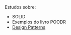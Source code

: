 Estudos sobre:
- SOLID
- Exemplos do livro POODR
- [Design Patterns](https://github.com/Remchi/ruby_design_patterns)
